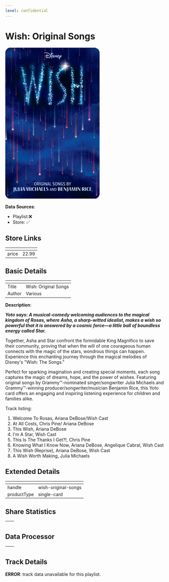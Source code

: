 ```yaml
---
level: confidential
---
```

# Wish: Original Songs

![card_[bneDd].png](../../img/cards/card_[bneDd].png)

**Data Sources**: 

- Playlist:❌
- Store: ✅


## Store Links

| <!-- --> | <!-- --> |
| - | - |
| price | 22.99 |


## Basic Details

| <!-- --> | <!-- --> |
| - | - |
| Title | Wish: Original Songs |
| Author | Various |

**Description**:

_**Yoto says: A musical-comedy welcoming audiences to the magical kingdom of Rosas, where Asha, a sharp-witted idealist, makes a wish so powerful that it is answered by a cosmic force—a little ball of boundless energy called Star.**_

Together, Asha and Star confront the formidable King Magnifico to save their community, proving that when the will of one courageous human connects with the magic of the stars, wondrous things can happen. Experience this enchanting journey through the magical melodies of Disney's "Wish: The Songs."

Perfect for sparking imagination and creating special moments, each song captures the magic of dreams, hope, and the power of wishes. Featuring original songs by Grammy™-nominated singer/songwriter Julia Michaels and Grammy™-winning producer/songwriter/musician Benjamin Rice, this Yoto card offers an engaging and inspiring listening experience for children and families alike.

Track listing:

1.  Welcome To Rosas, Ariana DeBose/Wish Cast
2.  At All Costs, Chris Pine/ Ariana DeBose
3.  This Wish, Ariana DeBose
4.  I'm A Star, Wish Cast
5.  This Is The Thanks I Get?!, Chris Pine
6.  Knowing What I Know Now, Ariana DeBose, Angelique Cabral, Wish Cast
7.  This Wish (Reprise), Ariana DeBose, Wish Cast
8.  A Wish Worth Making, Julia Michaels


## Extended Details

| <!-- --> | <!-- --> |
| - | - |
| handle | wish-original-songs |
| productType | single-card |


## Share Statistics

| <!-- --> | <!-- --> |
| - | - |


## Data Processor

| <!-- --> | <!-- --> |
| - | - |


## Track Details

**ERROR**: track data unavailable for this playlist.
